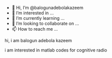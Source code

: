 - 👋 Hi, I’m @balogunadebolakazeem
- 👀 I’m interested in ...
- 🌱 I’m currently learning ...
- 💞️ I’m looking to collaborate on ...
- 📫 How to reach me ...

<!---
balogunadebolakazeem/balogunadebolakazeem is a ✨ special ✨ repository because its `README.md` (this file) appears on your GitHub profile.
You can click the Preview link to take a look at your changes.
--->hi, i am balogun adebola kazeem
i am interested in matlab codes for cognitive radio

